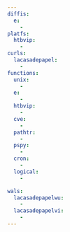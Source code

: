 ```yaml
---
diffis:
  e:
    -
platfs:
  htbvip:
    -
curls:
  lacasadepapel:
    -
functions:
  unix:
    -
  e:
    -
  htbvip:
    -
  cve:
    -
  pathtr:
    -
  pspy:
    -
  cron:
    -
  logical:
    -

wals:
  lacasadepapelwu:
    -
  lacasadepapelvi:
    -
---
```

